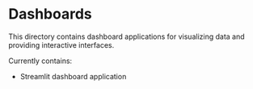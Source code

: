 # Dashboards

This directory contains dashboard applications for visualizing data and providing interactive interfaces.

Currently contains:
- Streamlit dashboard application
